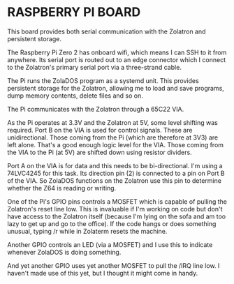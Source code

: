 # RASPBERRY PI BOARD

This board provides both serial communication with the Zolatron and persistent storage.

The Raspberry Pi Zero 2 has onboard wifi, which means I can SSH to it from anywhere. Its serial port is routed out to an edge connector which I connect to the Zolatron's primary serial port via a three-strand cable.

The Pi runs the ZolaDOS program as a systemd unit. This provides persistent storage for the Zolatron, allowing me to load and save programs, dump memory contents, delete files and so on.

The Pi communicates with the Zolatron through a 65C22 VIA.

As the Pi operates at 3.3V and the Zolatron at 5V, some level shifting was required. Port B on the VIA is used for control signals. These are unidirectional. Those coming from the Pi (which are therefore at 3V3) are left alone. That's a good enough logic level for the VIA. Those coming from the VIA to the Pi (at 5V) are shifted down using resistor dividers.

Port A on the VIA is for data and this needs to be bi-directional. I'm using a 74LVC4245 for this task. Its direction pin (2) is connected to a pin on Port B of the VIA. So ZolaDOS functions on the Zolatron use this pin to determine whether the Z64 is reading or writing.

One of the Pi's GPIO pins controls a MOSFET which is capable of pulling the Zolatron's reset line low. This is invaluable if I'm working on code but don't have access to the Zolatron itself (because I'm lying on the sofa and am too lazy to get up and go to the office). If the code hangs or does something unusual, typing /r while in Zolaterm resets the machine.

Another GPIO controls an LED (via a MOSFET) and I use this to indicate whenever ZolaDOS is doing something.

And yet another GPIO uses yet another MOSFET to pull the /IRQ line low. I haven't made use of this yet, but I thought it might come in handy.
